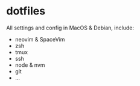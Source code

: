 # dotfiles 
All settings and config in MacOS & Debian, include:
- neovim & SpaceVim
- zsh
- tmux
- ssh
- node & nvm
- git
- ...

